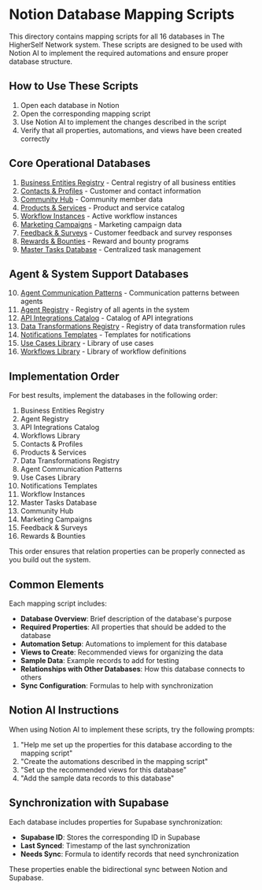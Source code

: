 # Notion Database Mapping Scripts

This directory contains mapping scripts for all 16 databases in The HigherSelf Network system. These scripts are designed to be used with Notion AI to implement the required automations and ensure proper database structure.

## How to Use These Scripts

1. Open each database in Notion
2. Open the corresponding mapping script
3. Use Notion AI to implement the changes described in the script
4. Verify that all properties, automations, and views have been created correctly

## Core Operational Databases

1. [Business Entities Registry](01_business_entities_registry.md) - Central registry of all business entities
2. [Contacts & Profiles](02_contacts_profiles.md) - Customer and contact information
3. [Community Hub](03_community_hub.md) - Community member data
4. [Products & Services](04_products_services.md) - Product and service catalog
5. [Workflow Instances](05_workflow_instances.md) - Active workflow instances
6. [Marketing Campaigns](06_marketing_campaigns.md) - Marketing campaign data
7. [Feedback & Surveys](07_feedback_surveys.md) - Customer feedback and survey responses
8. [Rewards & Bounties](08_rewards_bounties.md) - Reward and bounty programs
9. [Master Tasks Database](09_master_tasks.md) - Centralized task management

## Agent & System Support Databases

10. [Agent Communication Patterns](10_agent_communication_patterns.md) - Communication patterns between agents
11. [Agent Registry](11_agent_registry.md) - Registry of all agents in the system
12. [API Integrations Catalog](12_api_integrations_catalog.md) - Catalog of API integrations
13. [Data Transformations Registry](13_data_transformations_registry.md) - Registry of data transformation rules
14. [Notifications Templates](14_notifications_templates.md) - Templates for notifications
15. [Use Cases Library](15_use_cases_library.md) - Library of use cases
16. [Workflows Library](16_workflows_library.md) - Library of workflow definitions

## Implementation Order

For best results, implement the databases in the following order:

1. Business Entities Registry
2. Agent Registry
3. API Integrations Catalog
4. Workflows Library
5. Contacts & Profiles
6. Products & Services
7. Data Transformations Registry
8. Agent Communication Patterns
9. Use Cases Library
10. Notifications Templates
11. Workflow Instances
12. Master Tasks Database
13. Community Hub
14. Marketing Campaigns
15. Feedback & Surveys
16. Rewards & Bounties

This order ensures that relation properties can be properly connected as you build out the system.

## Common Elements

Each mapping script includes:

- **Database Overview**: Brief description of the database's purpose
- **Required Properties**: All properties that should be added to the database
- **Automation Setup**: Automations to implement for this database
- **Views to Create**: Recommended views for organizing the data
- **Sample Data**: Example records to add for testing
- **Relationships with Other Databases**: How this database connects to others
- **Sync Configuration**: Formulas to help with synchronization

## Notion AI Instructions

When using Notion AI to implement these scripts, try the following prompts:

1. "Help me set up the properties for this database according to the mapping script"
2. "Create the automations described in the mapping script"
3. "Set up the recommended views for this database"
4. "Add the sample data records to this database"

## Synchronization with Supabase

Each database includes properties for Supabase synchronization:

- **Supabase ID**: Stores the corresponding ID in Supabase
- **Last Synced**: Timestamp of the last synchronization
- **Needs Sync**: Formula to identify records that need synchronization

These properties enable the bidirectional sync between Notion and Supabase.
